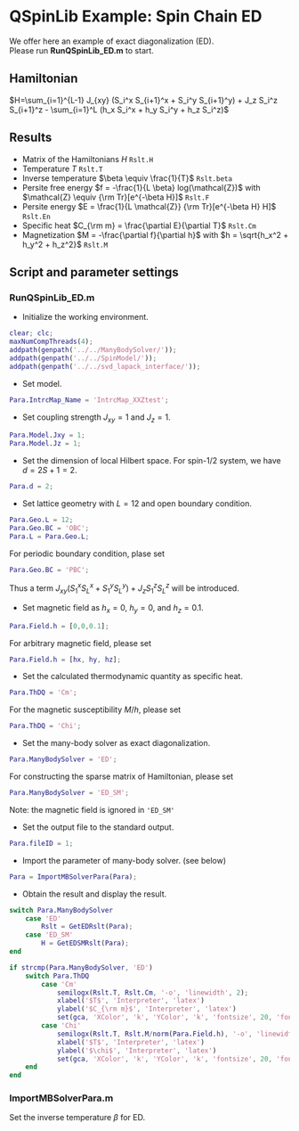 # QSpinLib Example\: Spin Chain ED
We offer here an example of exact diagonalization (ED). \
Please run **RunQSpinLib_ED.m** to start.

## Hamiltonian ##
$H=\sum_{i=1}^{L-1} J_{xy} (S_i^x S_{i+1}^x + S_i^y S_{i+1}^y) + J_z S_i^z S_{i+1}^z - \sum_{i=1}^L (h_x S_i^x + h_y S_i^y + h_z S_i^z)$

## Results ##
* Matrix of the Hamiltonians $H$ ```Rslt.H```
* Temperature $T$ ```Rslt.T```
* Inverse temperature $\beta \equiv \frac{1}{T}$ ```Rslt.beta```
* Persite free energy $f = -\frac{1}{L \beta} log(\mathcal{Z})$ with $\mathcal{Z} \equiv {\rm Tr}[e^{-\beta H}]$ ```Rslt.F```
* Persite energy $E = \frac{1}{L \mathcal{Z}} {\rm Tr}[e^{-\beta H} H]$ ```Rslt.En```
* Specific heat $C_{\rm m} = \frac{\partial E}{\partial T}$ ```Rslt.Cm```
* Magnetization $M = -\frac{\partial f}{\partial h}$ with $h = \sqrt{h_x^2 + h_y^2 + h_z^2}$ ```Rslt.M```
  
## Script and parameter settings ##

### RunQSpinLib_ED.m ###
* Initialize the working environment.
```matlab
clear; clc;
maxNumCompThreads(4);
addpath(genpath('../../ManyBodySolver/'));
addpath(genpath('../../SpinModel/'));
addpath(genpath('../../svd_lapack_interface/'));
```
* Set model.
```matlab
Para.IntrcMap_Name = 'IntrcMap_XXZtest';
```
* Set coupling strength $J_{xy}=1$ and $J_z=1$.
```matlab
Para.Model.Jxy = 1; 
Para.Model.Jz = 1;
```

* Set the dimension of local Hilbert space. For spin-1/2 system, we have $d=2S+1=2$.
```matlab
Para.d = 2;
```
* Set lattice geometry with $L=12$ and open boundary condition.
```matlab
Para.Geo.L = 12;
Para.Geo.BC = 'OBC';
Para.L = Para.Geo.L;
```
For periodic boundary condition, plase set
```matlab
Para.Geo.BC = 'PBC';
```
Thus a term $J_{xy} (S_1^x S_{L}^x + S_1^y S_{L}^y) + J_z S_1^z S_{L}^z$ will be introduced.

* Set magnetic field as $h_x=0$, $h_y=0$, and $h_z=0.1$.
```matlab
Para.Field.h = [0,0,0.1];
```
For arbitrary magnetic field, please set
```matlab
Para.Field.h = [hx, hy, hz];
``` 

* Set the calculated thermodynamic quantity as specific heat.
```matlab
Para.ThDQ = 'Cm';
```
For the magnetic susceptibility $M/h$, please set
```matlab
Para.ThDQ = 'Chi';
```

* Set the many-body solver as exact diagonalization.
```matlab
Para.ManyBodySolver = 'ED';
```
For constructing the sparse matrix of Hamiltonian, please set
```matlab
Para.ManyBodySolver = 'ED_SM';
```
Note: the magnetic field is ignored in ```'ED_SM'```

* Set the output file to the standard output.
```matlab
Para.fileID = 1;
```

* Import the parameter of many-body solver. (see below)
```matlab
Para = ImportMBSolverPara(Para);
```

* Obtain the result and display the result.
```matlab
switch Para.ManyBodySolver
    case 'ED'
        Rslt = GetEDRslt(Para);
    case 'ED_SM'
        H = GetEDSMRslt(Para);
end

if strcmp(Para.ManyBodySolver, 'ED')
    switch Para.ThDQ
        case 'Cm'
            semilogx(Rslt.T, Rslt.Cm, '-o', 'linewidth', 2);
            xlabel('$T$', 'Interpreter', 'latex')
            ylabel('$C_{\rm m}$', 'Interpreter', 'latex')
            set(gca, 'XColor', 'k', 'YColor', 'k', 'fontsize', 20, 'fontname', 'times new roman', 'linewidth', 1.5)
        case 'Chi'
            semilogx(Rslt.T, Rslt.M/norm(Para.Field.h), '-o', 'linewidth', 2);
            xlabel('$T$', 'Interpreter', 'latex')
            ylabel('$\chi$', 'Interpreter', 'latex')
            set(gca, 'XColor', 'k', 'YColor', 'k', 'fontsize', 20, 'fontname', 'times new roman', 'linewidth', 1.5)
    end
end
```

### ImportMBSolverPara.m ###
Set the inverse temperature $\beta$ for ED.



